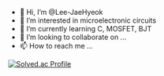 - 👋 Hi, I’m @Lee-JaeHyeok
- 👀 I’m interested in microelectronic circuits
- 🌱 I’m currently learning C, MOSFET, BJT
- 💞️ I’m looking to collaborate on ...
- 📫 How to reach me ...

[![Solved.ac Profile](http://mazassumnida.wtf/api/mini/generate_badge?boj=goodjh120)](https://solved.ac/goodjh120/)

<!---
Lee-JaeHyeok/Lee-JaeHyeok is a ✨ special ✨ repository because its `README.md` (this file) appears on your GitHub profile.
You can click the Preview link to take a look at your changes.
--->
